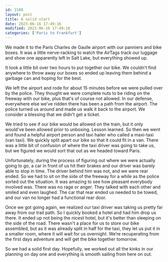 ```yaml
---
id: 2108
layout: post
title: A solid start
date: 2023-06-16 17:49:16
modified: 2023-06-16 17:49:16
categories: ['Paris to Frankfurt']
---
```






We made it to the Paris Charles de Gaulle airport with our panniers and bike boxes. It was a little nerve-racking to watch the AirTags track our luggage and show one apparently left in Salt Lake, but everything showed up.




It took a little bit over two hours to put together our bike. We couldn’t find anywhere to throw away our boxes so ended up leaving them behind a garbage can and hoping for the best.




We left the airport and rode for about 15 minutes before we were pulled over by the police. They thought we were complete nuts to be riding on the freeway with our bike, plus that's of course not allowed. In our defense, everywhere else we’ve ridden there has been a path from the airport. The police turned us around and made us walk it back to the airport. We consider a blessing that we didn't get a ticket. 




We tried to see if our bike would be allowed on the train, but it only would've been allowed prior to unboxing. Lesson learned. So then we went and found a helpful airport person and taxi hailer who called a maxi-taxi (van taxi). We quickly split apart our bike so that it could fit in a van. There was a little bit of confusion of where the taxi driver was going to take us, but we figured we would sort that out as we headed toward Paris.




Unfortunately, during the process of figuring out where we were actually going to go, a car in front of us hit their brakes and our driver was barely able to stop in time. The driver behind him was not, and we were rear ended. So we had to sit on the side of the freeway for a while as the police sorted out the situation. It was amazing to see how pleasant everybody involved was. There was no rage or anger. They talked with each other and smiled and even laughed. The car that rear ended us needed to be towed, and our van no longer had a functional rear door.




Once we got going again, we realized our taxi driver was taking us pretty far away from our trail path. So I quickly booked a hotel and had him drop us there. It ended up not being the nicest hotel, but it's better than sleeping on the side of the road. There wasn't a place for us to store our bike assembled, but as it was already split in half for the taxi, they let us put it in a smaller room, where it will wait for us overnight. We’re recuperating from the first days adventure and will get the bike together tomorrow.




So we had a solid first day. Hopefully, we worked out all the kinks in our planning on day one and everything is smooth sailing from here on out.



